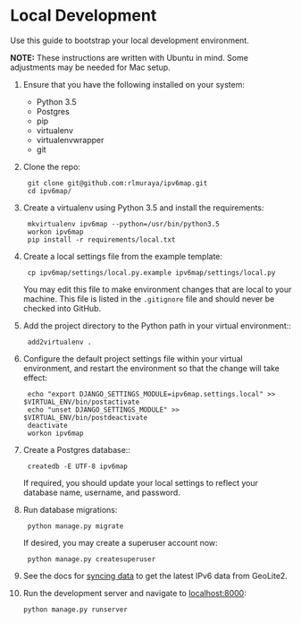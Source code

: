 # Local Development

Use this guide to bootstrap your local development environment.

**NOTE:** These instructions are written with Ubuntu in mind. Some adjustments
may be needed for Mac setup.

1. Ensure that you have the following installed on your system:

    * Python 3.5
    * Postgres
    * pip
    * virtualenv
    * virtualenvwrapper
    * git

2. Clone the repo:

        git clone git@github.com:rlmuraya/ipv6map.git
        cd ipv6map/

3. Create a virtualenv using Python 3.5 and install the requirements:

        mkvirtualenv ipv6map --python=/usr/bin/python3.5
        workon ipv6map
        pip install -r requirements/local.txt

4. Create a local settings file from the example template:

        cp ipv6map/settings/local.py.example ipv6map/settings/local.py

   You may edit this file to make environment changes that are local to your
   machine. This file is listed in the ``.gitignore`` file and should never
   be checked into GitHub.

5. Add the project directory to the Python path in your virtual environment::

        add2virtualenv .

6. Configure the default project settings file within your virtual environment,
   and restart the environment so that the change will take effect:

        echo "export DJANGO_SETTINGS_MODULE=ipv6map.settings.local" >> $VIRTUAL_ENV/bin/postactivate
        echo "unset DJANGO_SETTINGS_MODULE" >> $VIRTUAL_ENV/bin/postdeactivate
        deactivate
        workon ipv6map

7. Create a Postgres database::

        createdb -E UTF-8 ipv6map

   If required, you should update your local settings to reflect your database
   name, username, and password.

8. Run database migrations:

        python manage.py migrate

   If desired, you may create a superuser account now:

        python manage.py createsuperuser

9. See the docs for [syncing data](data.md) to get the latest IPv6 data from
   GeoLite2.

10. Run the development server and navigate to [localhost:8000](http://localhost:8000):

        python manage.py runserver
